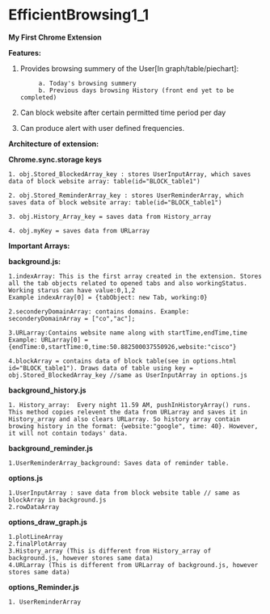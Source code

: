 # EfficientBrowsing1_1

**My First Chrome Extension**

**Features:**

1. Provides browsing summery of the User[In graph/table/piechart]:

            a. Today's browsing summery
            b. Previous days browsing History (front end yet to be completed)
            
2. Can block website after certain permitted time period per day

3. Can produce alert with user defined frequencies.


**Architecture of extension:**

**Chrome.sync.storage keys**

	1. obj.Stored_BlockedArray_key : stores UserInputArray, which saves data of block website array: table(id="BLOCK_table1") 

	2. obj.Stored_ReminderArray_key : stores UserReminderArray, which saves data of block website array: table(id="BLOCK_table1")

	3. obj.History_Array_key = saves data from History_array

	4. obj.myKey = saves data from URLarray

**Important Arrays:**

**background.js:**	

	1.indexArray: This is the first array created in the extension. Stores all the tab objects related to opened tabs and also workingStatus.
	Working starus can have value:0,1,2
	Example indexArray[0] = {tabObject: new Tab, working:0}

	2.seconderyDomainArray: contains domains. Example: seconderyDomainArray = ["co","ac"];

	3.URLarray:Contains website name along with startTime,endTime,time 
	Example: URLarray[0] = {endTime:0,startTime:0,time:50.882500037550926,website:"cisco"}

	4.blockArray = contains data of block table(see in options.html id="BLOCK_table1"). Draws data of table using key = obj.Stored_BlockedArray_key //same as UserInputArray in options.js

**background_history.js**	

	1. History_array:  Every night 11.59 AM, pushInHistoryArray() runs. This method copies relevent the data from URLarray and saves it in History_array and also clears URLarray. So history array contain browing history in the format: {website:"google", time: 40}. However, it will not contain todays' data.
           

**background_reminder.js**

	1.UserReminderArray_background: Saves data of reminder table. 

**options.js**

	1.UserInputArray : save data from block website table // same as blockArray in background.js
	2.rowDataArray

**options_draw_graph.js**

	1.plotLineArray
	2.finalPlotArray
	3.History_array (This is different from History_array of background.js, however stores same data)
	4.URLarray (This is different from URLarray of background.js, however stores same data)

**options_Reminder.js**
	
	1. UserReminderArray
